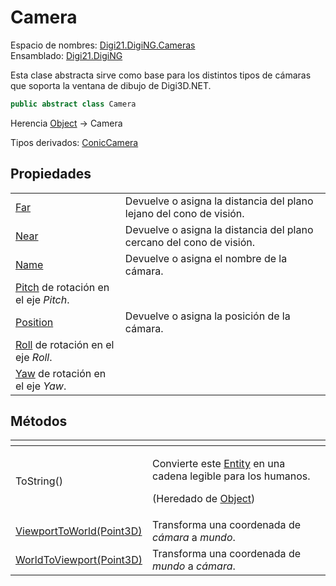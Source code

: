 # Camera

Espacio de nombres: [Digi21.DigiNG.Cameras](/digi3d-net/programacion/.net/referencia/digi21.diging/digi21.diging.cameras/)  
Ensamblado: [Digi21.DigiNG](/digi3d-net/programacion/.net/referencia/digi21.diging.plugin/digi21.diging/)

Esta clase abstracta sirve como base para los distintos tipos de cámaras que soporta la ventana de dibujo de Digi3D.NET.

```csharp
public abstract class Camera
```

Herencia [Object](https://docs.microsoft.com/en-us/dotnet/api/system.object?view=net-5.0) → Camera

Tipos derivados: [ConicCamera](/digi3d-net/programacion/.net/referencia/digi21.diging/digi21.diging.cameras/clases/coniccamera/)

## Propiedades

|  |  |
| :--- | :--- |
| [Far](/digi3d-net/programacion/.net/referencia/digi21.diging/digi21.diging.cameras/clases/camera/propiedades/far.md) | Devuelve o asigna la distancia del plano lejano del cono de visión. |
| [Near](/digi3d-net/programacion/.net/referencia/digi21.diging/digi21.diging.cameras/clases/camera/propiedades/near.md) | Devuelve o asigna la distancia del plano cercano del cono de visión. |
| [Name](/digi3d-net/programacion/.net/referencia/digi21.diging/digi21.diging.entities/clases/code/propiedades/name.md) | Devuelve o asigna el nombre de la cámara. |
| [Pitch](/digi3d-net/programacion/.net/referencia/digi21.diging/digi21.diging.cameras/clases/camera/propiedades/pitch.md) de rotación en el eje _Pitch_. |
| [Position](/digi3d-net/programacion/.net/referencia/digi21.diging/digi21.diging.cameras/clases/camera/propiedades/position.md) | Devuelve o asigna la posición de la cámara. |
| [Roll](/digi3d-net/programacion/.net/referencia/digi21.diging/digi21.diging.cameras/clases/camera/propiedades/roll.md) de rotación en el eje _Roll_. |
| [Yaw](/digi3d-net/programacion/.net/referencia/digi21.diging/digi21.diging.cameras/clases/camera/propiedades/yaw.md) de rotación en el eje _Yaw_. |

## Métodos

<table>
  <thead>
    <tr>
      <th style="text-align:left"></th>
      <th style="text-align:left"></th>
    </tr>
  </thead>
  <tbody>
    <tr>
      <td style="text-align:left">ToString()</td>
      <td style="text-align:left">
        <p>Convierte este <a href="../../digi21.diging.entities/entity/">Entity</a> en
          una cadena legible para los humanos.</p>
        <p>(Heredado de <a href="https://docs.microsoft.com/en-us/dotnet/api/system.object?view=net-5.0">Object</a>)</p>
      </td>
    </tr>
    <tr>
      <td style="text-align:left"><a href="metodos/viewporttoworld.md">ViewportToWorld(Point3D)</a>
      </td>
      <td style="text-align:left">Transforma una coordenada de <em>c&#xE1;mara</em> a <em>mundo</em>.</td>
    </tr>
    <tr>
      <td style="text-align:left"><a href="metodos/worldtoviewport.md">WorldToViewport(Point3D)</a>
      </td>
      <td style="text-align:left">Transforma una coordenada de <em>mundo</em> a <em>c&#xE1;mara</em>.</td>
    </tr>
  </tbody>
</table>

